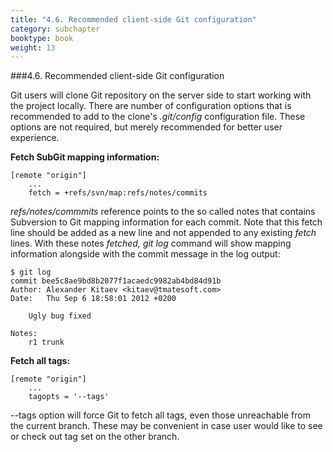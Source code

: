 ```yaml
---
title: "4.6. Recommended client-side Git configuration"
category: subchapter
booktype: book
weight: 13
---
```

###4.6. Recommended client-side Git configuration

Git users will clone Git repository on the server side to start working with the project locally. There are number of configuration options that is recommended to add to the clone's *.git/config* configuration file. These options are not required, but merely recommended for better user experience.

**Fetch SubGit mapping information:**

    [remote "origin"]
        ...
        fetch = +refs/svn/map:refs/notes/commits

*refs/notes/commmits* reference points to the so called notes that contains Subversion to Git mapping information for each commit. Note that this fetch line should be added as a new line and not appended to any existing *fetch* lines. With these notes *fetched, git log* command will show mapping information alongside with the commit message in the log output:

    $ git log
    commit bee5c8ae9bd8b2077f1acaedc9982ab4bd84d91b
    Author: Alexander Kitaev <kitaev@tmatesoft.com>
    Date:   Thu Sep 6 18:58:01 2012 +0200

        Ugly bug fixed

    Notes:
        r1 trunk

**Fetch all tags:**

    [remote "origin"]
        ...
        tagopts = '--tags'

--tags option will force Git to fetch all tags, even those unreachable from the current branch. These may be convenient in case user would like to see or check out tag set on the other branch.

[](#up)